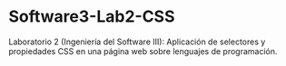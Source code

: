 # Software3-Lab2-CSS
Laboratorio 2 (Ingeniería del Software III): Aplicación de selectores y propiedades CSS en una página web sobre lenguajes de programación.

